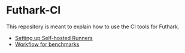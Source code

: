 # Futhark-CI
This repository is meant to explain how to use the CI tools for Futhark.

* [Setting up Self-hosted Runners](self-hosted-runner.md)
* [Workflow for benchmarks](/benchmark-workflow/main.yml)
